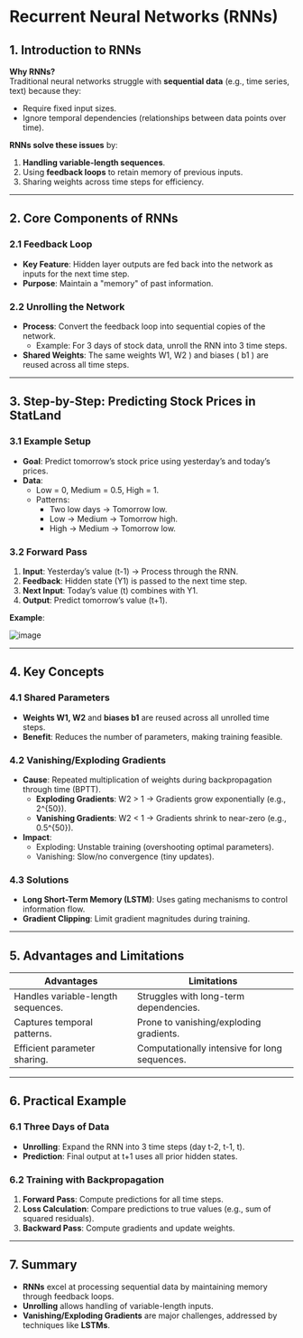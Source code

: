 # Recurrent Neural Networks (RNNs)

## **1. Introduction to RNNs**  
**Why RNNs?**  
Traditional neural networks struggle with **sequential data** (e.g., time series, text) because they:  
- Require fixed input sizes.  
- Ignore temporal dependencies (relationships between data points over time).  

**RNNs solve these issues** by:  
1. **Handling variable-length sequences**.  
2. Using **feedback loops** to retain memory of previous inputs.  
3. Sharing weights across time steps for efficiency.  

---

## **2. Core Components of RNNs**  

### **2.1 Feedback Loop**  
- **Key Feature**: Hidden layer outputs are fed back into the network as inputs for the next time step.  
- **Purpose**: Maintain a "memory" of past information.  

### **2.2 Unrolling the Network**  
- **Process**: Convert the feedback loop into sequential copies of the network.  
  - Example: For 3 days of stock data, unroll the RNN into 3 time steps.  
- **Shared Weights**: The same weights W1, W2 ) and biases ( b1 ) are reused across all time steps.  

---

## **3. Step-by-Step: Predicting Stock Prices in StatLand**  

### **3.1 Example Setup**  
- **Goal**: Predict tomorrow’s stock price using yesterday’s and today’s prices.  
- **Data**:  
  - Low = 0, Medium = 0.5, High = 1.  
  - Patterns:  
    - Two low days → Tomorrow low.  
    - Low → Medium → Tomorrow high.  
    - High → Medium → Tomorrow low.  

### **3.2 Forward Pass**  
1. **Input**: Yesterday’s value (t-1) → Process through the RNN.  
2. **Feedback**: Hidden state (Y1) is passed to the next time step.  
3. **Next Input**: Today’s value (t) combines with Y1.  
4. **Output**: Predict tomorrow’s value (t+1).  

**Example**:  

![image](https://github.com/user-attachments/assets/84b61755-e3d5-4715-9ab8-95a2be6b525b)


---

## **4. Key Concepts**  

### **4.1 Shared Parameters**  
- **Weights W1, W2** and **biases b1** are reused across all unrolled time steps.  
- **Benefit**: Reduces the number of parameters, making training feasible.  

### **4.2 Vanishing/Exploding Gradients**  
- **Cause**: Repeated multiplication of weights during backpropagation through time (BPTT).  
  - **Exploding Gradients**: W2 > 1 → Gradients grow exponentially (e.g., 2^{50}).  
  - **Vanishing Gradients**: W2 < 1 → Gradients shrink to near-zero (e.g., 0.5^{50}).  
- **Impact**:  
  - Exploding: Unstable training (overshooting optimal parameters).  
  - Vanishing: Slow/no convergence (tiny updates).  

### **4.3 Solutions**  
- **Long Short-Term Memory (LSTM)**: Uses gating mechanisms to control information flow.  
- **Gradient Clipping**: Limit gradient magnitudes during training.  

---

## **5. Advantages and Limitations**  

| **Advantages**                          | **Limitations**                          |  
|-----------------------------------------|------------------------------------------|  
| Handles variable-length sequences.      | Struggles with long-term dependencies.   |  
| Captures temporal patterns.             | Prone to vanishing/exploding gradients.  |  
| Efficient parameter sharing.            | Computationally intensive for long sequences. |  

---

## **6. Practical Example**  

### **6.1 Three Days of Data**  
- **Unrolling**: Expand the RNN into 3 time steps (day t-2, t-1, t).  
- **Prediction**: Final output at t+1 uses all prior hidden states.  

### **6.2 Training with Backpropagation**  
1. **Forward Pass**: Compute predictions for all time steps.  
2. **Loss Calculation**: Compare predictions to true values (e.g., sum of squared residuals).  
3. **Backward Pass**: Compute gradients and update weights.  

---

## **7. Summary**  
- **RNNs** excel at processing sequential data by maintaining memory through feedback loops.  
- **Unrolling** allows handling of variable-length inputs.  
- **Vanishing/Exploding Gradients** are major challenges, addressed by techniques like **LSTMs**.  
